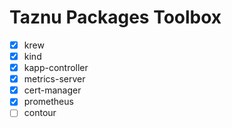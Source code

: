 # Taznu Packages Toolbox

- [x] krew
- [x] kind
- [x] kapp-controller
- [x] metrics-server
- [x] cert-manager
- [x] prometheus
- [ ] contour